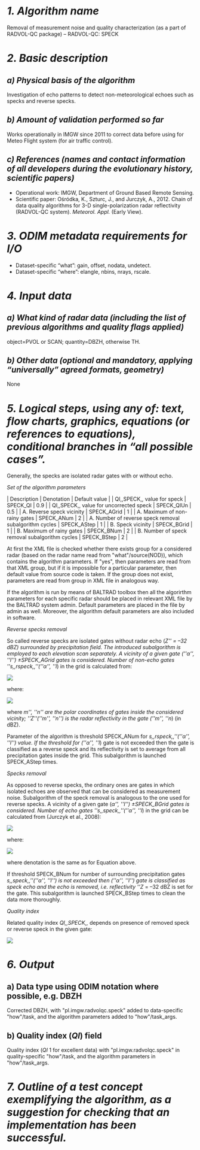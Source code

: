 # *1. Algorithm name*
Removal of measurement noise and quality characterization (as a part of RADVOL-QC package) – RADVOL-QC: SPECK

# *2. Basic description*
## *a) Physical basis of the algorithm*
Investigation of echo patterns to detect non-meteorological echoes such as specks and reverse specks.

## *b) Amount of validation performed so far*
Works operationally in IMGW since 2011 to correct data before using for Meteo Flight system (for air traffic control).

## *c) References (names and contact information of all developers during the evolutionary history, scientific papers)*
* Operational work: IMGW, Department of  Ground Based Remote Sensing.
* Scientific paper: Ośródka, K., Szturc, J., and Jurczyk, A., 2012. Chain of data quality algorithms for 3-D single-polarization radar reflectivity (RADVOL-QC system). _Meteorol. Appl._ (Early View).

# *3. ODIM metadata requirements for I/O*
* Dataset-specific “what”: gain, offset, nodata, undetect.
* Dataset-specific “where”: elangle, nbins, nrays, rscale.

# *4. Input data*
## *a) What kind of radar data (including the list of previous algorithms and quality flags applied)*
object=PVOL or SCAN; quantity=DBZH, otherwise TH.

## *b) Other data (optional and mandatory, applying “universally” agreed formats, geometry)*
None

# *5. Logical steps, using any of: text, flow charts, graphics, equations (or references to equations), conditional branches in “all possible cases”.*
Generally, the specks are isolated radar gates with or without echo.

*Set of the algorithm parameters*

| Description | Denotation | Default value |
| QI,,SPECK,, value for speck | SPECK_QI | 0.9 |
| QI,,SPECK,, value for uncorrected speck | SPECK_QIUn | 0.5 |
| A. Reverse speck vicinity | SPECK_AGrid | 1 |
| A. Maximum of non-rainy gates | SPECK_ANum | 2 |
| A. Number of reverse speck removal subalgorithm cycles | SPECK_AStep | 1 |
| B. Speck vicinity | SPECK_BGrid | 1 |
| B. Maximum of rainy gates | SPECK_BNum | 2 |
| B. Number of speck removal subalgorithm cycles | SPECK_BStep | 2 |

At first the XML file is checked whether there exists group for a considered radar (based on the radar name read from "what"/source(NOD)), which contains the algorithm parameters. If "yes", then parameters are read from that XML group, but if it is impossible for a particular parameter, then default value from source code is taken. If the group does not exist, parameters are read from <default> group in XML file in analogous way. 

If the algorithm is run by means of BALTRAD toolbox then all the algorirthm parameters for each specific radar should be placed in relevant XML file by the BALTRAD system admin. Default parameters are placed in the file by admin as well. Moreover, the algorithm default parameters are also included in software. 

*Reverse specks removal*

So called reverse specks are isolated gates without radar echo (_Z'' = –32 dBZ) surrounded by precipitation field. The introduced subalgorithm is employed to each elevation scan separately. A vicinity of a given gate (''α'', ''l'') ±SPECK_AGrid gates is considered. Number of non-echo gates ''s,,rspeck,,''(''α'', ''l_) in the grid is calculated from:

<img src="https://render.githubusercontent.com/render/math?math=s_{rspeck}(\alpha ,l) = \sum_{m=\alpha -\text{SPECK}\_\text{AGrid}}^{\alpha +\text{SPECK}\_\text{AGrid}}  \sum_{n=l-\text{SPECK}\_\text{AGrid}}^{l+\text{SPECK}\_\text{AGrid}}  {f_{rspeck}(m,n)}">

<!--	
	#!latex 
	$  s_{rspeck}(\alpha ,l) = \sum_{m=\alpha -\text{SPECK}\_\text{AGrid}}^{\alpha +\text{SPECK}\_\text{AGrid}}  \sum_{n=l-\text{SPECK}\_\text{AGrid}}^{l+\text{SPECK}\_\text{AGrid}}  {f_{rspeck}(m,n)}  $
-->	

where:

<img src="https://render.githubusercontent.com/render/math?math=f_{rspeck}(m,n) = \begin{cases}
1\qquad\qquad \text{for\ } Z(m,n) = -32 \text{dBZ\ }  \\
0\qquad\qquad \text{for\ } Z(m,n) > -32 \text{dBZ\ }  
\end{cases}">

<!--	
	#!latex 
	$ f_{rspeck}(m,n) = \begin{cases}
	1                                 & \textrm{for\ } Z(m,n) = -32 \textrm{dBZ\ }  \\
	0                                 & \textrm{for\ } Z(m,n) > -32 \textrm{dBZ\ }  
	\end{cases} $
-->	

where _m'', ''n'' are the polar coordinates of gates inside the considered vicinity; ''Z''(''m'', ''n'') is the radar reflectivity in the gate (''m'', ''n_) (in dBZ).

Parameter of the algorithm is threshold SPECK_ANum for _s,,rspeck,,''(''α'', ''l'') value. If the threshold for (''α'', ''l_) gate is not exceeded then the gate is classified as a reverse speck and its reflectivity is set to average from all precipitation gates inside the grid. This subalgorithm is launched SPECK_AStep times.

*Specks removal*

As opposed to reverse specks, the ordinary ones are gates in which isolated echoes are observed that can be considered as measurement noise. Subalgorithm of the speck removal is analogous to the one used for reverse specks. A vicinity of a given gate (_α'', ''l'') ±SPECK_BGrid gates is considered.  Number of echo gates ''s,,speck,,''(''α'', ''l_) in the grid can be calculated from (Jurczyk et al., 2008):

<img src="https://render.githubusercontent.com/render/math?math=s_{speck}(\alpha ,l) = \sum_{m=\alpha -\text{SPECK}\_\text{BGrid}}^{\alpha +\text{SPECK}\_\text{BGrid}}  \sum_{n=l-\text{SPECK}\_\text{BGrid}}^{l+\text{SPECK}\_\text{BGrid}}  {f_{speck}(m,n)}" />

<!--	
	#!latex 
	$  s_{speck}(\alpha ,l) = \sum_{m=\alpha -\text{SPECK}\_\text{BGrid}}^{\alpha +\text{SPECK}\_\text{BGrid}}  \sum_{n=l-\text{SPECK}\_\text{BGrid}}^{l+\text{SPECK}\_\text{BGrid}}  {f_{speck}(m,n)}  $
-->	

where:

<img src="https://render.githubusercontent.com/render/math?math=f_{speck}(m,n) = \begin{cases}
1\qquad\qquad\text{for\ } Z(m,n) > -32 \text{dBZ\ }  \\
0\qquad\qquad\text{for\ } Z(m,n) = -32 \text{dBZ\ }  
\end{cases}" />

<!--
	#!latex 
	$ f_{speck}(m,n) = \begin{cases}
	1                                 & \textrm{for\ } Z(m,n) > -32 \textrm{dBZ\ }  \\
	0                                 & \textrm{for\ } Z(m,n) = -32 \textrm{dBZ\ }  
	\end{cases} $
-->	

where denotation is the same as for Equation above.

If threshold SPECK_BNum for number of surrounding precipitation gates _s,,speck,,''(''α'', ''l'') is not exceeded then (''α'', ''l'') gate is classified as speck echo and the echo is removed, i.e. reflectivity ''Z_ = –32 dBZ is set for the gate. This subalgorithm is launched SPECK_BStep times to clean the data more thoroughly.

*Quality index*

Related quality index _QI,,SPECK,,_ depends on presence of removed speck or reverse speck in the given gate:

<img src="https://render.githubusercontent.com/render/math?math=I_{SPECK} = \begin{cases}
\text{SPECK}\_\text{QI}\qquad \text{for gate with speck\ } \\
1\qquad\qquad\qquad\:\:\text{for gate without speck\ } 
\end{cases}" />

<!--	
	#!latex 
	$ QI_{SPECK} = \begin{cases}
	\text{SPECK}\_\text{QI}         & \textrm{for gate with speck\ } \\
	1                               & \textrm{for gate without speck\ } 
	\end{cases} $
-->	

# *6. Output*
## a) Data type using ODIM notation where possible, e.g. DBZH
Corrected DBZH, with "pl.imgw.radvolqc.speck" added to data-specific "how"/task, and the algorithm parameters added to "how"/task_args. 

## b) Quality index (_QI_) field
Quality index (_QI_ 1 for excellent data) with "pl.imgw.radvolqc.speck" in quality-specific "how"/task, and the algorithm parameters in "how"/task_args. 

# *7. Outline of a test concept exemplifying the algorithm, as a suggestion for checking that an implementation has been successful.*
